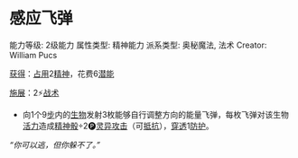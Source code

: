 # 感应飞弹

能力等级: 2级能力
属性类型: 精神能力
派系类型: 奥秘魔法, 法术
Creator: William Pucs

<aside>

[获得](https://www.notion.so/1b3d619a067b8027ba38e2c1caf9d84b?pvs=21)：[占用](https://www.notion.so/1b3d619a067b8028a794de6ceed96ec0?pvs=21)2[精神](https://www.notion.so/1b3d619a067b800a8da5d96dd60be2b1?pvs=21)，花费6[潜能](https://www.notion.so/1b3d619a067b80c2bdb4c721adc30021?pvs=21)

</aside>

<aside>

[施展](https://www.notion.so/1b3d619a067b80f38dccf027f026b32f?pvs=21)：2⚡️[战术](https://www.notion.so/1b3d619a067b8051b6eaffd160aee01c?pvs=21)

- 向1个9[步](https://www.notion.so/1b3d619a067b800fb1cfe9f0ef45b9ef?pvs=21)内的[生物](https://www.notion.so/1b3d619a067b80d0bbe1d113bf20ff1f?pvs=21)发射3枚能够自行调整方向的能量飞弹，每枚飞弹对该生物[活力](https://www.notion.so/1b3d619a067b805391c0d92f6a9c2e06?pvs=21)造成[精神骰](https://www.notion.so/1b3d619a067b80a8a9ffef3e0057db9d?pvs=21)÷2🅟[灵异攻击](https://www.notion.so/1b4d619a067b80968bb1dc8bead7368a?pvs=21)（可[抵抗](https://www.notion.so/1b4d619a067b807e9a6ec46573f668fb?pvs=21)），[穿透](https://www.notion.so/1b4d619a067b80f9ac25d2f6f7bc3efc?pvs=21)1[防护](https://www.notion.so/1b3d619a067b806e8bd4c7265f5a00fa?pvs=21)。
</aside>

*“你可以逃，但你躲不了。”*